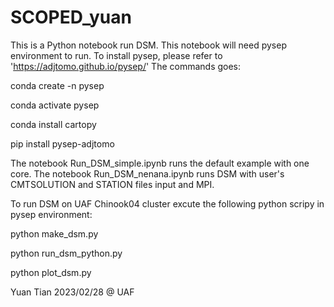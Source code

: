 # SCOPED_yuan
This is a Python notebook run DSM. This notebook will need pysep environment to run. 
To install pysep, please refer to 'https://adjtomo.github.io/pysep/'
The commands goes: 

conda create -n pysep

conda activate pysep

conda install cartopy

pip install pysep-adjtomo

The notebook Run_DSM_simple.ipynb runs the default example with one core. 
The notebook Run_DSM_nenana.ipynb runs DSM with user's CMTSOLUTION and STATION files input and MPI.

To run DSM on UAF Chinook04 cluster
excute the following python scripy in pysep environment:

python make_dsm.py

python run_dsm_python.py

python plot_dsm.py

Yuan Tian 2023/02/28 @ UAF
